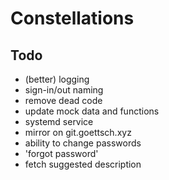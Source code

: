 # Constellations

## Todo

- (better) logging
- sign-in/out naming
- remove dead code
- update mock data and functions
- systemd service
- mirror on git.goettsch.xyz
- ability to change passwords
- 'forgot password'
- fetch suggested description
